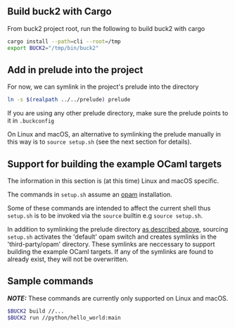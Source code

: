 ## Build buck2 with Cargo

From buck2 project root, run the following to build buck2 with cargo

```sh
cargo install --path=cli --root=/tmp
export BUCK2="/tmp/bin/buck2"
```

## Add in prelude into the project

For now, we can symlink in the project's prelude into the directory

```sh
ln -s $(realpath ../../prelude) prelude
```

If you are using any other prelude directory, make sure the prelude points to it in `.buckconfig`

On Linux and macOS, an alternative to symlinking the prelude manually in this way is to `source setup.sh` (see the next section for details).

## Support for building the example OCaml targets

The information in this section is (at this time) Linux and macOS specific.

The commands in `setup.sh` assume an [opam](https://opam.ocaml.org/) installation.

Some of these commands are intended to affect the current shell thus `setup.sh` is to be invoked via the `source` builtin e.g `source setup.sh`.

In addition to symlinking the prelude directory [as described above](#add-in-prelude-into-the-project), sourcing `setup.sh` activates the 'default' opam switch and creates symlinks in the 'third-party/opam' directory. These symlinks are neccessary to support building the example OCaml targets. If any of the symlinks are found to already exist, they will not be overwritten.

## Sample commands

**_NOTE:_** These commands are currently only supported on Linux and macOS.

```sh
$BUCK2 build //...
$BUCK2 run //python/hello_world:main
```
